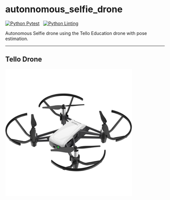 # autonnomous_selfie_drone

[![Python Pytest](https://github.com/Baumwollboebele/autonnomous_selfie_drone/actions/workflows/python_pytest.yml/badge.svg)](https://github.com/Baumwollboebele/autonnomous_selfie_drone/actions/workflows/python_pytest.yml)&nbsp;&nbsp;&nbsp;[![Python Linting](https://github.com/Baumwollboebele/autonnomous_selfie_drone/actions/workflows/python_linting.yml/badge.svg)](https://github.com/Baumwollboebele/autonnomous_selfie_drone/actions/workflows/python_linting.yml)

Autonomous Selfie drone using the Tello Education drone with pose estimation.

<hr/>

## Tello Drone

<img src="/images/tello_drone.jpg" height="400"/>
